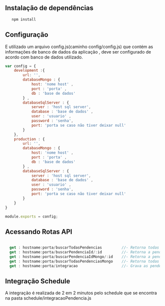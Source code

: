 ## Instalação de dependências


	
```javascript
   npm install

```	


## Configuração 

  E utilizado um arquivo config.js(caminho config/config.js) que contém as informações de banco de dados da aplicação , deve ser configurado de acordo 
  com banco de dados utilizado.

```javascript
var config = {
    development :{
        url: '', 
        databaseMongo : {
            host: 'nome host' ,
            port : 'porta' , 
            db : 'base de dados'
        } ,
        databaseSqlServer : {
            server : 'host sql server', 
            database : 'base de dados' ,
            user : 'usuario' , 
            password : 'senha',
            port: 'porta se caso não tiver deixar null'
        }
    }, 
    production : {
        url: '', 
        databaseMongo : {
            host: 'nome host' ,
            port : 'porta' , 
            db : 'base de dados'
        } ,
        databaseSqlServer : {
            server : 'host sql server', 
            database : 'base de dados' ,
            user : 'usuario' , 
            password : 'senha',
            port: 'porta se caso não tiver deixar null'
        }
    }
}

module.exports = config;
```

## Acessando Rotas API


```javascript
  
  get : hostname:porta/buscarTodasPendencias         //- Retorna todas a pendências (SQL SERVER)
  get : hostname:porta/buscarPendenciaId/:id         //- Retorna a pendência do id informado (SQL SERVER)
  get : hostname:porta/buscarPendenciaIdMongo/:id    //- Retorna a pendência do id informado (MongoDB)
  get : hostname:porta/buscarTodasPendenciasMongo    //- Retorna todas a pendências (Mongo)
  get : hostname:porta/integracao                    //- Grava as pendências do SQL para MongoDB 

```
 
## Integração Schedule

A integração é realizada de 2 em 2 minutos pelo schedule que se encontra na pasta schedule/integracaoPendencia.js
